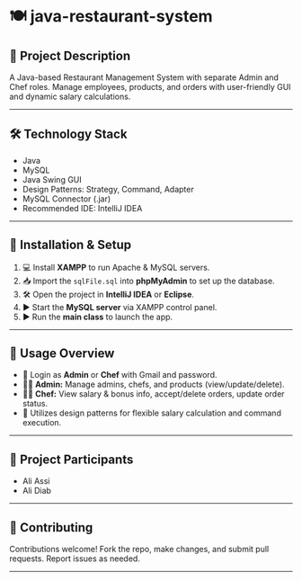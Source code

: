 # 🍽️ java-restaurant-system

## 📖 Project Description

A Java-based Restaurant Management System with separate Admin and Chef roles. Manage employees, products, and orders with user-friendly GUI and dynamic salary calculations.

---

## 🛠️ Technology Stack

* Java
* MySQL
* Java Swing GUI
* Design Patterns: Strategy, Command, Adapter
* MySQL Connector (.jar)
* Recommended IDE: IntelliJ IDEA

---

## 🚀 Installation & Setup

1. 💻 Install **XAMPP** to run Apache & MySQL servers.
2. 📥 Import the `sqlFile.sql` into **phpMyAdmin** to set up the database.
3. 🛠️ Open the project in **IntelliJ IDEA** or **Eclipse**.
4. ▶️ Start the **MySQL server** via XAMPP control panel.
5. ▶️ Run the **main class** to launch the app.

---

## 🎯 Usage Overview

* 🔐 Login as **Admin** or **Chef** with Gmail and password.
* 🧑‍💼 **Admin:** Manage admins, chefs, and products (view/update/delete).
* 👨‍🍳 **Chef:** View salary & bonus info, accept/delete orders, update order status.
* 🧩 Utilizes design patterns for flexible salary calculation and command execution.

---

## 👥 Project Participants

* Ali Assi
* Ali Diab
---

## 🤝 Contributing

Contributions welcome! Fork the repo, make changes, and submit pull requests. Report issues as needed.

---
